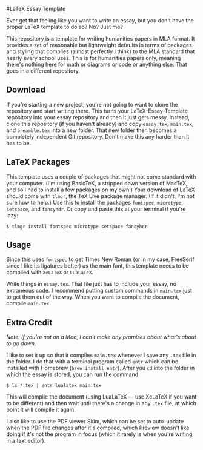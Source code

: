 #LaTeX Essay Template

Ever get that feeling like you want to write an essay, but you don't have the proper LaTeX template to do so? No? Just me?

This repository is a template for writing humanities papers in MLA format. It provides a set of reasonable but lightweight defaults in terms of packages and styling that complies (almost perfectly I think) to the MLA standard that nearly every school uses. This is for humanities papers only, meaning there's nothing here for math or diagrams or code or anything else. That goes in a different repository.

## Download

If you're starting a new project, you're not going to want to clone the repository and start writing there. This turns your LaTeX-Essay-Template repository into your essay repository and then it just gets messy. Instead, clone this repository (if you haven't already) and copy `essay.tex`, `main.tex`, and `preamble.tex` into a new folder. That new folder then becomes a completely independent Git repository. Don't make this any harder than it has to be.

## LaTeX Packages

This template uses a couple of packages that might not come standard with your computer. (I'm using BasicTeX, a stripped down version of MacTeX, and so I had to install a few packages on my own.) Your download of LaTeX should come with `tlmgr`, the TeX Live package manager. (If it didn't, I'm not sure how to help.) Use this to install the packages `fontspec`, `microtype`, `setspace`, and `fancyhdr`. Or copy and paste this at your terminal if you're lazy:

```
$ tlmgr install fontspec microtype setspace fancyhdr
```

## Usage

Since this uses `fontspec` to get Times New Roman (or in my case, FreeSerif since I like its ligatures better) as the main font, this template needs to be compiled with `XeLaTeX` or `LuaLaTeX`.

Write things in `essay.tex`. That file just has to include your essay, no extraneous code. I recommend putting custom commands in `main.tex` just to get them out of the way. When you want to compile the document, compile `main.tex`.

## Extra Credit

*Note: If you're not on a Mac, I can't make any promises about what's about to go down.*

I like to set it up so that it compiles `main.tex` whenever I save any `.tex` file in the folder. I do that with a terminal program called `entr` which can be installed with Homebrew (`brew install entr`). After you `cd` into the folder in which the essay is stored, you can run the command

```
$ ls *.tex | entr lualatex main.tex
```

This will compile the document (using LuaLaTeX — use XeLaTeX if you want to be different) and then wait until there's a change in any `.tex` file, at which point it will compile it again.

I also like to use the PDF viewer Skim, which can be set to auto-update when the PDF file changes after it's compiled, which Preview doesn't like doing if it's not the program in focus (which it rarely is when you're writing in a text editor).
